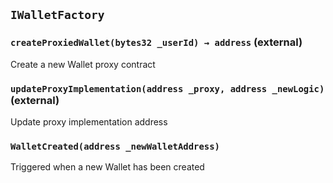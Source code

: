 ## `IWalletFactory`






### `createProxiedWallet(bytes32 _userId) → address` (external)

Create a new Wallet proxy contract





### `updateProxyImplementation(address _proxy, address _newLogic)` (external)

Update proxy implementation address






### `WalletCreated(address _newWalletAddress)`

Triggered when a new Wallet has been created







